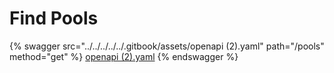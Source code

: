 # Find Pools

{% swagger src="../../../../../.gitbook/assets/openapi (2).yaml" path="/pools" method="get" %}
[openapi (2).yaml](<../../../../../.gitbook/assets/openapi (2).yaml>)
{% endswagger %}

